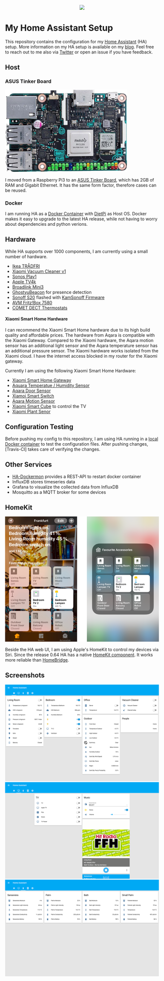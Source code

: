 <p align="center">
  <img src="https://github.com/home-assistant/home-assistant-assets/blob/master/loading-screen.gif">
</p>

# My Home Assistant Setup

This repository contains the configuration for my [Home Assistant](https://www.home-assistant.io) (HA) setup. More information on my HA setup is available on my [blog](https://sascha-bleidner.de). Feel free to reach out to me also via [Twitter](https://twitter.com/sbleidner) or open an issue if you have feedback.

## Host
### ASUS Tinker Board
![Tinker Board](/images/tinkerboard.png)

I moved from a Raspberry Pi3 to an [ASUS Tinker Board](https://www.asus.com/Single-Board-Computer/Tinker-Board/), which has 2GB of RAM and Gigabit Ethernet. It has the same form factor, therefore cases can be reused. 


### Docker
I am running HA as a [Docker Container](https://hub.docker.com/r/homeassistant/raspberrypi3-homeassistant/) with [DietPi](https://dietpi.com) as Host OS. Docker makes it easy to upgrade to the latest HA release, while not having to worry about dependencies and python verions.  
 
## Hardware
While HA supports over 1000 components, I am currently using a small number of hardware.
* [Ikea TRÅDFRI](https://www.ikea.com/us/en/catalog/categories/departments/lighting/36812/)
* [Xiaomi Vacuum Cleaner v1](https://www.aliexpress.com/item/2016-Original-XIAOMI-MI-Robot-Vacuum-Cleaner-Home-Automatic-Sweeping-Dust-Sterilize-Smart-Planned-Path-Mobile/32756896771.html)
* [Sonos Play1](https://www.sonos.com/en/shop/play1.html)
* [Apple TV4k](https://www.apple.com/de/shop/buy-tv/apple-tv-4k)
* [Broadlink Mini3](https://www.aliexpress.com/item/Broadlink-RM-Mini-3-Black-Bean-Smart-Home-Automation-Universal-Wifi-Switch-Remote-WiFi-IR-Controller/32828421072.html)
* [GhostyuBeacon](https://www.aliexpress.com/item/Free-shipping-1pcs-lot-GhostyuBeacon-IBeacon-Base-Station-Low-Power-Consumption-Bluetooth-4-0-Module-CC2541/32561819600.html) for presence detection
* [Sonoff S20](https://www.aliexpress.com/item/Sonoff-S20-EU-UK-US-Plug-Wifi-Power-Socket-Switch-Wireless-Remote-Control-Socket-Outlet-Timing/32823895149.html) flashed with [KamSonoff Firmware](https://github.com/KmanOz/KmanSonoff)
* [AVM Fritz!Box 7580](https://www.amazon.de/AVM-Router-Modem-MU-MIMO-DECT-Basis/dp/B01KKJFJ92/ref=sr_1_1?ie=UTF8&qid=1525735204&sr=8-1&keywords=7580)
* [COMET DECT Thermostats](https://www.eurotronic.org/en/products/comet-dect.html)

#### Xiaomi Smart Home Hardware
I can recommend the Xiaomi Smart Home hardware due to its high build quality and affordable prices. The hardware from Aqara is compatible with the Xiaomi Gateway. Compared to the Xiaomi hardware, the Aqara motion sensor has an additional light sensor and the Aqara temperature sensor has an additional pressure sensor. The Xiaomi hardware works isolated from the Xiaomi cloud. I have the internet access blocked in my router for the Xiaomi gateway.

Currently I am using the following Xiaomi Smart Home Hardware:  
* [Xiaomi Smart Home Gateway](https://www.aliexpress.com/item/Original-Xiaomi-Multifunctional-Gateway-Smart-Home-Alarm-System-Intelligent-Mini-Online-Radio-Night-Light-Bell/32741967357.html)
* [Aquara Temperatue / Humidity Sensor](https://www.aliexpress.com/item/Xiaomi-Mi-Aqara-Temperature-Humidity-Sensor-Environment-Air-Pressure-Mijia-Smart-Home-Zigbee-Wireless-Control-Mihome/32851530814.html)
* [Aqara Door Sensor](https://www.aliexpress.com/item/New-Updated-Xiaomi-Aqara-Door-Window-Sensor-Zigbee-Wireless-Connection-Smart-Mini-Door-Sensor-Work-With/32853914826.html)
* [Xiamoi Smart Switch](https://www.aliexpress.com/item/Original-Xiaomi-Smart-Wireless-Switch-for-xiaomi-Smart-Home-House-Control-Center-Intelligent-Multifunction-White-Switch/32801172560.html)
* [Aqara Motion Sensor](https://www.aliexpress.com/item/Original-Mijia-Aqara-Intelligent-human-Infrared-Motion-Sensor-Wireless-Smart-home-Automatic-for-Xiaomi-wireless-gateway/32828911875.html)
* [Xiaomi Smart Cube](https://www.aliexpress.com/item/Xiaomi-Mi-Magic-Cube-Controller-Zigbee-Version-Controlled-by-Six-Actions-For-Smart-Home-Device-work/32812410838.html) to control the TV
* [Xiaomi Plant Senor](https://www.aliexpress.com/item/International-Version-Xiaomi-Mi-Flora-Monitor-Digital-Grass-Flower-Care-Soil-Water-Light-Smart-Tester-Sensor/32856499467.html)

## Configuration Testing
Before pushing my config to this repository, I am using HA running in a [local Docker container](https://github.com/TribuneX/home_assistant/blob/master/testing/docker-compose.yml) to test the configuration files. After pushing changes, [Travis-CI] takes care of verifying the changes.

## Other Services
* [HA-Dockermon](https://hub.docker.com/r/tribunex/ha-dockermon-pi/) provides a REST-API to restart docker container
* InfluxDB stores timeseries data
* Grafana to visualize the collected data from InfluxDB
* Mosquitto as a MQTT broker for some devices

## HomeKit
![HomeKit](/images/homekit.png)

Beside the HA web UI, I am using Apple's HomeKit to control my devices via Siri. Since the release 0.64 HA has a native [HomeKit component](https://www.home-assistant.io/components/homekit/). It works more reliable than [HomeBridge](https://github.com/nfarina/homebridge).

## Screenshots
![Home Tab](/images/Home_Assistant_tab_1.png)
![Tab2](/images/Home_Assistant_tab_2.png)
![Tab3](/images/Home_Assistant_tab_3.png)
